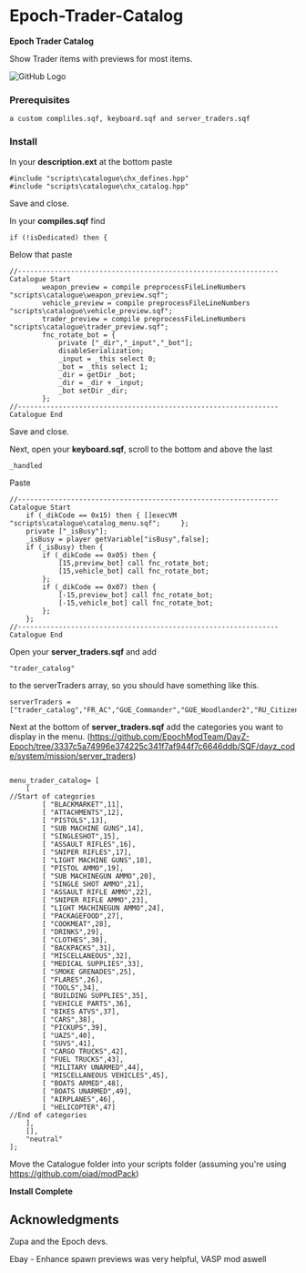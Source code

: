 # Epoch-Trader-Catalog


**Epoch Trader Catalog**

Show Trader items with previews for most items. 

![GitHub Logo](http://puu.sh/HFDs4/6f728a84ce.png)



### Prerequisites

```
a custom compliles.sqf, keyboard.sqf and server_traders.sqf
```




### Install

In your **description.ext** at the bottom paste

```
#include "scripts\catalogue\chx_defines.hpp" 
#include "scripts\catalogue\chx_catalog.hpp" 
```

Save and close.





In your **compiles.sqf** find

```
if (!isDedicated) then {
```

Below that paste

```
//---------------------------------------------------------------- Catalogue Start
		weapon_preview = compile preprocessFileLineNumbers "scripts\catalogue\weapon_preview.sqf";
		vehicle_preview = compile preprocessFileLineNumbers "scripts\catalogue\vehicle_preview.sqf";
		trader_preview = compile preprocessFileLineNumbers "scripts\catalogue\trader_preview.sqf";
		fnc_rotate_bot = {
			private ["_dir","_input","_bot"];
			disableSerialization;
			_input = _this select 0;
			_bot = _this select 1;
			_dir = getDir _bot;
			_dir = _dir + _input;
			_bot setDir _dir;
		};
//---------------------------------------------------------------- Catalogue End
```

Save and close.




Next, open your **keyboard.sqf**, scroll to the bottom and above the last 
```
_handled
```

Paste

```
//---------------------------------------------------------------- Catalogue Start
	if (_dikCode == 0x15) then { []execVM "scripts\catalogue\catalog_menu.sqf"; 	};	
	private ["_isBusy"];
	_isBusy = player getVariable["isBusy",false];
	if (_isBusy) then {
		if (_dikCode == 0x05) then {			
			[15,preview_bot] call fnc_rotate_bot;
			[15,vehicle_bot] call fnc_rotate_bot;
		};	
		if (_dikCode == 0x07) then {			
			[-15,preview_bot] call fnc_rotate_bot;
			[-15,vehicle_bot] call fnc_rotate_bot;
		};	
	};	
//---------------------------------------------------------------- Catalogue End
```




Open your **server_traders.sqf** and add 
```
"trader_catalog"
```
to the serverTraders array, so you should have something like this.
```
serverTraders = ["trader_catalog","FR_AC","GUE_Commander","GUE_Woodlander2","RU_Citizen4","Villager1","Profiteer1","Rita_Ensler_EP1","Dr_Hladik_EP1","Worker2","TK_CIV_Worker01_EP1","CIV_EuroMan01_EP1","CIV_EuroMan02_EP1","RU_WorkWoman5","Doctor","Worker1","TK_CIV_Worker02_EP1","Rocker4","RU_Citizen3","RU_WorkWoman1","Dr_Annie_Baker_EP1","Worker3","RU_Pilot","RU_Villager3","HouseWife1","Profiteer2","Profiteer3","Functionary1_EP1"];
```
Next at the bottom of **server_traders.sqf** add the categories you want to display in the menu.
(https://github.com/EpochModTeam/DayZ-Epoch/tree/3337c5a74996e374225c341f7af944f7c6646ddb/SQF/dayz_code/system/mission/server_traders)
```

menu_trader_catalog= [
	[
//Start of categories
		[ "BLACKMARKET",11],
		[ "ATTACHMENTS",12],
		[ "PISTOLS",13],
		[ "SUB MACHINE GUNS",14],
		[ "SINGLESHOT",15],
		[ "ASSAULT RIFLES",16],
		[ "SNIPER RIFLES",17],
		[ "LIGHT MACHINE GUNS",18],
		[ "PISTOL AMMO",19],
		[ "SUB MACHINEGUN AMMO",20],
		[ "SINGLE SHOT AMMO",21],
		[ "ASSAULT RIFLE AMMO",22],
		[ "SNIPER RIFLE AMMO",23],
		[ "LIGHT MACHINEGUN AMMO",24],
		[ "PACKAGEFOOD",27],
		[ "COOKMEAT",28],
		[ "DRINKS",29],
		[ "CLOTHES",30],
		[ "BACKPACKS",31],
		[ "MISCELLANEOUS",32],
		[ "MEDICAL SUPPLIES",33],
		[ "SMOKE GRENADES",25],
		[ "FLARES",26],
		[ "TOOLS",34],
		[ "BUILDING SUPPLIES",35],
		[ "VEHICLE PARTS",36],
		[ "BIKES ATVS",37],
		[ "CARS",38],
		[ "PICKUPS",39],
		[ "UAZS",40],
		[ "SUVS",41],
		[ "CARGO TRUCKS",42],
		[ "FUEL TRUCKS",43],
		[ "MILITARY UNARMED",44],
		[ "MISCELLANEOUS VEHICLES",45],
		[ "BOATS ARMED",48],
		[ "BOATS UNARMED",49],
		[ "AIRPLANES",46],
		[ "HELICOPTER",47]
//End of categories
	],
	[],
    "neutral"
];
```


Move the Catalogue folder into your scripts folder (assuming you're using https://github.com/oiad/modPack)


**Install Complete**



## Acknowledgments

Zupa and the Epoch devs. 

Ebay - Enhance spawn previews was very helpful, VASP mod aswell

